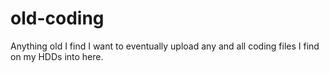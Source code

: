 # old-coding
Anything old I find
I want to eventually upload any and all coding files I find on my HDDs into here.
